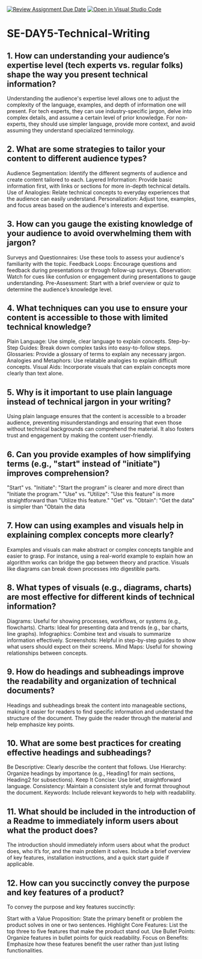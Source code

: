 [![Review Assignment Due Date](https://classroom.github.com/assets/deadline-readme-button-22041afd0340ce965d47ae6ef1cefeee28c7c493a6346c4f15d667ab976d596c.svg)](https://classroom.github.com/a/zsAR-pyY)
[![Open in Visual Studio Code](https://classroom.github.com/assets/open-in-vscode-2e0aaae1b6195c2367325f4f02e2d04e9abb55f0b24a779b69b11b9e10269abc.svg)](https://classroom.github.com/online_ide?assignment_repo_id=15655473&assignment_repo_type=AssignmentRepo)
# SE-DAY5-Technical-Writing
## 1. How can understanding your audience’s expertise level (tech experts vs. regular folks) shape the way you present technical information?
Understanding the audience's expertise level allows one to adjust the complexity of the language, examples, and depth of information one will present. For tech experts, they can use industry-specific jargon, delve into complex details, and assume a certain level of prior knowledge. For non-experts, they should use simpler language, provide more context, and avoid assuming they understand specialized terminology.

## 2. What are some strategies to tailor your content to different audience types?
Audience Segmentation: Identify the different segments of audience and create content tailored to each.
Layered Information: Provide basic information first, with links or sections for more in-depth technical details.
Use of Analogies: Relate technical concepts to everyday experiences that the audience can easily understand.
Personalization: Adjust tone, examples, and focus areas based on the audience's interests and expertise.

## 3. How can you gauge the existing knowledge of your audience to avoid overwhelming them with jargon?
Surveys and Questionnaires: Use these tools to assess your audience's familiarity with the topic.
Feedback Loops: Encourage questions and feedback during presentations or through follow-up surveys.
Observation: Watch for cues like confusion or engagement during presentations to gauge understanding.
Pre-Assessment: Start with a brief overview or quiz to determine the audience’s knowledge level.

## 4. What techniques can you use to ensure your content is accessible to those with limited technical knowledge?
Plain Language: Use simple, clear language to explain concepts.
Step-by-Step Guides: Break down complex tasks into easy-to-follow steps.
Glossaries: Provide a glossary of terms to explain any necessary jargon.
Analogies and Metaphors: Use relatable analogies to explain difficult concepts.
Visual Aids: Incorporate visuals that can explain concepts more clearly than text alone.

## 5. Why is it important to use plain language instead of technical jargon in your writing?
Using plain language ensures that the content is accessible to a broader audience, preventing misunderstandings and ensuring that even those without technical backgrounds can comprehend the material. It also fosters trust and engagement by making the content user-friendly.

## 6. Can you provide examples of how simplifying terms (e.g., "start" instead of "initiate") improves comprehension?
"Start" vs. "Initiate": "Start the program" is clearer and more direct than "Initiate the program."
"Use" vs. "Utilize": "Use this feature" is more straightforward than "Utilize this feature."
"Get" vs. "Obtain": "Get the data" is simpler than "Obtain the data

## 7. How can using examples and visuals help in explaining complex concepts more clearly?
Examples and visuals can make abstract or complex concepts tangible and easier to grasp. For instance, using a real-world example to explain how an algorithm works can bridge the gap between theory and practice. Visuals like diagrams can break down processes into digestible parts.

## 8. What types of visuals (e.g., diagrams, charts) are most effective for different kinds of technical information?
Diagrams: Useful for showing processes, workflows, or systems (e.g., flowcharts).
Charts: Ideal for presenting data and trends (e.g., bar charts, line graphs).
Infographics: Combine text and visuals to summarize information effectively.
Screenshots: Helpful in step-by-step guides to show what users should expect on their screens.
Mind Maps: Useful for showing relationships between concepts.

## 9. How do headings and subheadings improve the readability and organization of technical documents?
Headings and subheadings break the content into manageable sections, making it easier for readers to find specific information and understand the structure of the document. They guide the reader through the material and help emphasize key points.

## 10. What are some best practices for creating effective headings and subheadings?
Be Descriptive: Clearly describe the content that follows.
Use Hierarchy: Organize headings by importance (e.g., Heading1 for main sections, Heading2 for subsections).
Keep It Concise: Use brief, straightforward language.
Consistency: Maintain a consistent style and format throughout the document.
Keywords: Include relevant keywords to help with readability.

## 11. What should be included in the introduction of a Readme to immediately inform users about what the product does?
The introduction should immediately inform users about what the product does, who it’s for, and the main problem it solves. Include a brief overview of key features, installation instructions, and a quick start guide if applicable.

## 12. How can you succinctly convey the purpose and key features of a product?
To convey the purpose and key features succinctly:

Start with a Value Proposition: State the primary benefit or problem the product solves in one or two sentences.
Highlight Core Features: List the top three to five features that make the product stand out.
Use Bullet Points: Organize features in bullet points for quick readability.
Focus on Benefits: Emphasize how these features benefit the user rather than just listing functionalities.
